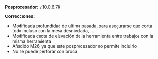 **Posprocesador:** v.10.0.6.78

**Correcciones:**

* Modificada profundidad de ultima pasada, para asegurarse que corta todo incluso con la mesa desnivelada, ...
* Modificada cuota de elevación de la herramienta entre trabajos con la misma herramienta
* Añadido M26, ya que este posprocesador no permite incluirlo
* No se puede perforar con broca